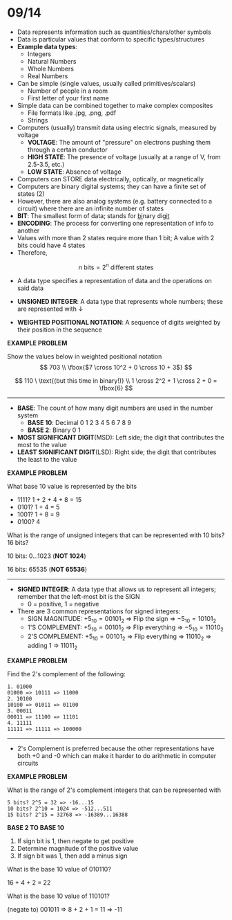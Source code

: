 # 09/14

* Data represents information such as quantities/chars/other symbols
* Data is particular values that conform to specific types/structures
* **Example data types**: 
  * Integers
  * Natural Numbers
  * Whole Numbers
  * Real Numbers
* Can be simple (single values, usually called primitives/scalars)
  * Number of people in a room
  * First letter of your first name
* Simple data can be combined together to make complex composites
  * File formats like .jpg, .png, .pdf
  * Strings
* Computers (usually) transmit data using electric signals, measured by voltage
  * **VOLTAGE**: The amount of "pressure" on electrons pushing them through a certain conductor
  * **HIGH STATE**: The presence of voltage (usually at a range of V, from 2.5-3.5, etc.)
  * **LOW STATE**: Absence of voltage
* Computers can STORE data electrically, optically, or magnetically
* Computers are binary digital systems; they can have a finite set of states (2)
* However, there are also analog systems (e.g. battery connected to a circuit) where there are an infinite number of states
* **BIT**: The smallest form of data; stands for <u>bi</u>nary dig<u>it</u>
* **ENCODING**: The process for converting one representation of info to another
* Values with more than 2 states require more than 1 bit; A value with 2 bits could have 4 states
* Therefore, 

$$
n\text{ bits} = 2^n \ \text{different states}
$$

* A data type specifies a representation of data and the operations on said data

* **UNSIGNED INTEGER**: A data type that represents whole numbers; these are represented with ↓
* **WEIGHTED POSITIONAL NOTATION**: A sequence of digits weighted by their position in the sequence

**EXAMPLE PROBLEM** 

Show the values below in weighted positional notation
$$
703 \\
\fbox{$7 \cross 10^2 + 0 \cross 10 + 3$}
$$

$$
110 \ \text{(but this time in binary!)} \\ 
1 \cross 2^2 + 1 \cross 2 + 0 = \fbox{6}
$$

---

* **BASE**: The count of how many digit numbers are used in the number system 
  * **BASE 10**: Decimal 0 1 2 3 4 5 6 7 8 9
  * **BASE 2**: Binary 0 1 
* **MOST SIGNIFICANT DIGIT**(MSD): Left side; the digit that contributes the most to the value
* **LEAST SIGNIFICANT DIGIT**(LSD): Right side; the digit that contributes the least to the value

**EXAMPLE PROBLEM**

What base 10 value is represented by the bits

* 1111? 1 + 2 + 4 + 8 = 15
* 0101? 1 + 4 = 5
* 1001? 1 + 8 = 9 
* 0100? 4 

What is the range of unsigned integers that can be represented with 10 bits? 16 bits? 

10 bits: 0...1023 (**NOT 1024**)

16 bits: 65535 (**NOT 65536**)

---

* **SIGNED INTEGER**: A data type that allows us to represent all integers; remember that the left-most bit is the SIGN
  * 0 = positive, 1 = negative
* There are 3 common representations for signed integers: 
  * SIGN MAGNITUDE: $+5_{10} = 00101_2$ => Flip the sign => $-5_{10} = 10101_2$
  * 1'S COMPLEMENT: $+5_{10} = 00101_2$ => Flip everything => $-5_{10} = 11010_2$
  * 2'S COMPLEMENT: $+5_{10} = 00101_2$ => Flip everything => $11010_2$ => adding 1 => $11011_2$

**EXAMPLE PROBLEM**

Find the 2's complement of the following: 

```
1. 01000
01000 => 10111 => 11000
2. 10100 
10100 => 01011 => 01100
3. 00011
00011 => 11100 => 11101
4. 11111
11111 => 11111 => 100000
```

---

* 2's  Complement is preferred because the other representations have both +0 and -0 which can make it harder to do arithmetic in computer circuits

**EXAMPLE PROBLEM**

What is the range of 2's complement integers that can be represented with

```
5 bits? 2^5 = 32 => -16...15 
10 bits? 2^10 = 1024 => -512...511
15 bits? 2^15 = 32768 => -16389...16388

```

**BASE 2 TO BASE 10** 

1. If sign bit is 1, then negate to get positive
2. Determine magnitude of the positive value
3. If sign bit was 1, then add a minus sign

What is the base 10 value of 010110? 

16 + 4 + 2 = 22

What is the base 10 value of 110101? 

(negate to) 001011 => 8 + 2 + 1 = 11 => -11

